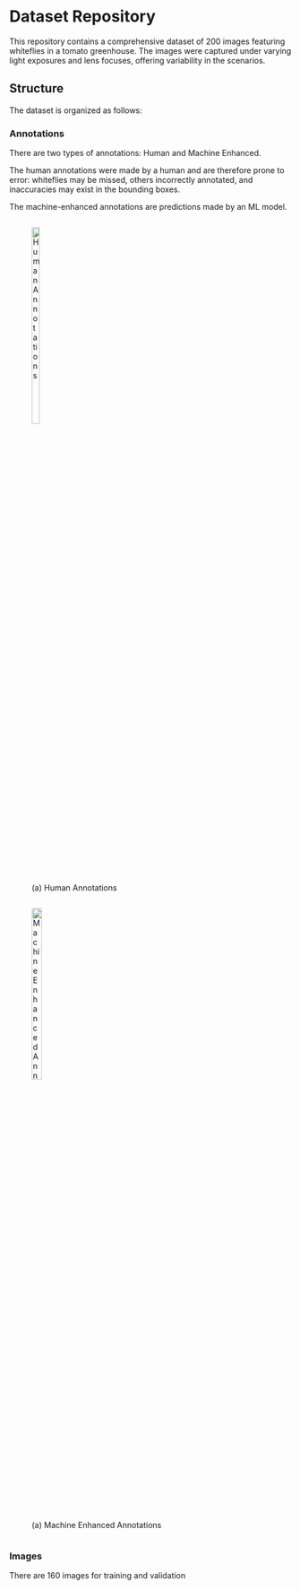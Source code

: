 # Dataset Repository
This repository contains a comprehensive dataset of 200 images featuring whiteflies in a tomato greenhouse. The images were captured under varying light exposures and lens focuses, offering variability in the scenarios.

## Structure

The dataset is organized as follows:

### Annotations

There are two types of annotations: Human and Machine Enhanced. 

The human annotations were made by a human and are therefore prone to error: whiteflies may be missed, others incorrectly annotated, and inaccuracies may exist in the bounding boxes.

The machine-enhanced annotations are predictions made by an ML model.

<p align="center">
  <figure style="display: inline-block;">
    <img src="https://github.com/chbranco99/SmartFarming/assets/45609008/bfeca40a-0dd4-405e-828b-2ebe489ad15a" alt="Human Annotations" width="30%">
    <figcaption>(a) Human Annotations</figcaption>
  </figure>
  <figure style="display: inline-block;">
    <img src="https://github.com/chbranco99/SmartFarming/assets/45609008/4f0deb56-090d-439f-8947-887ff72a7faf" alt="Machine Enhanced Annotations" width="28%">
    <figcaption>(a) Machine Enhanced Annotations</figcaption>
  </figure>
</p>

### Images

 There are 160 images for training and validation



